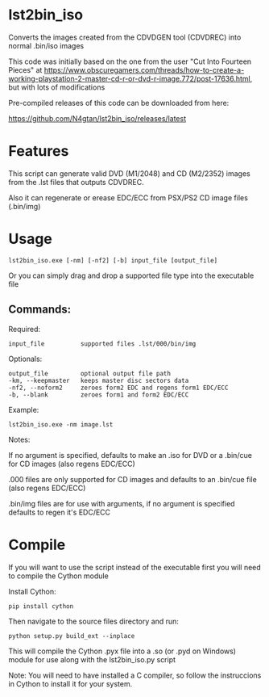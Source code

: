 # lst2bin_iso
Converts the images created from the CDVDGEN tool (CDVDREC) into normal .bin/iso images

This code was initially based on the one from the user "Cut Into Fourteen Pieces" at https://www.obscuregamers.com/threads/how-to-create-a-working-playstation-2-master-cd-r-or-dvd-r-image.772/post-17636.html, but with lots of modifications

Pre-compiled releases of this code can be downloaded from here:

https://github.com/N4gtan/lst2bin_iso/releases/latest

# Features
This script can generate valid DVD (M1/2048) and CD (M2/2352) images from the .lst files that outputs CDVDREC.

Also it can regenerate or erease EDC/ECC from PSX/PS2 CD image files (.bin/img)

# Usage
```
lst2bin_iso.exe [-nm] [-nf2] [-b] input_file [output_file]
```
Or you can simply drag and drop a supported file type into the executable file

## Commands:
Required:
```
input_file          supported files .lst/000/bin/img
```
Optionals:
```
output_file         optional output file path
-km, --keepmaster   keeps master disc sectors data
-nf2, --noform2     zeroes form2 EDC and regens form1 EDC/ECC
-b, --blank         zeroes form1 and form2 EDC/ECC
```

Example:
```
lst2bin_iso.exe -nm image.lst
```

Notes:

If no argument is specified, defaults to make an .iso for DVD or a .bin/cue for CD images (also regens EDC/ECC)

.000 files are only supported for CD images and defaults to an .bin/cue file (also regens EDC/ECC)

.bin/img files are for use with arguments, if no argument is specified defaults to regen it's EDC/ECC

# Compile
If you will want to use the script instead of the executable first you will need to compile the Cython module

Install Cython:
```
pip install cython
```

Then navigate to the source files directory and run:
```
python setup.py build_ext --inplace
```

This will compile the Cython .pyx file into a .so (or .pyd on Windows) module for use along with the lst2bin_iso.py script

Note: You will need to have installed a C compiler, so follow the instruccions in Cython to install it for your system.
